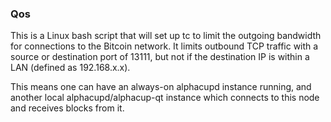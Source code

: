 ### Qos ###

This is a Linux bash script that will set up tc to limit the outgoing bandwidth for connections to the Bitcoin network. It limits outbound TCP traffic with a source or destination port of 13111, but not if the destination IP is within a LAN (defined as 192.168.x.x).

This means one can have an always-on alphacupd instance running, and another local alphacupd/alphacup-qt instance which connects to this node and receives blocks from it.
